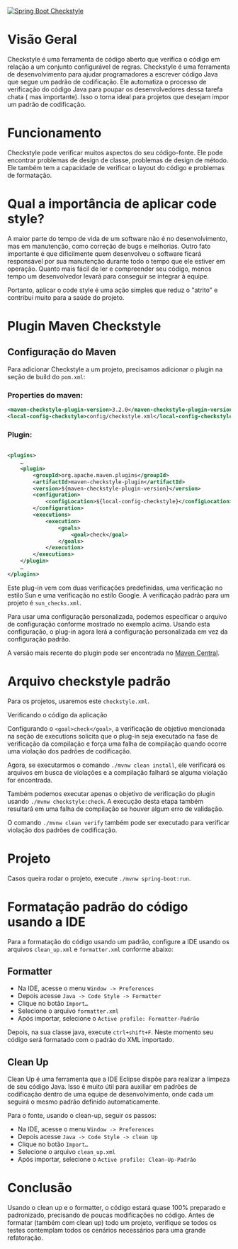 [![Spring Boot Checkstyle](https://github.com/danielso2007/spring-boot-checkstyle/actions/workflows/maven.yml/badge.svg)](https://github.com/danielso2007/spring-boot-checkstyle/actions/workflows/maven.yml)

# Visão Geral

Checkstyle é uma ferramenta de código aberto que verifica o código em relação a um conjunto configurável de regras.
Checkstyle é uma ferramenta de desenvolvimento para ajudar programadores a escrever código Java que segue um padrão de
codificação. Ele automatiza o processo de verificação do código Java para poupar os desenvolvedores dessa tarefa chata (
mas importante). Isso o torna ideal para projetos que desejam impor um padrão de codificação.

# Funcionamento

Checkstyle pode verificar muitos aspectos do seu código-fonte. Ele pode encontrar problemas de design de classe,
problemas de design de método. Ele também tem a capacidade de verificar o layout do código e problemas de formatação.

# Qual a importância de aplicar code style?

A maior parte do tempo de vida de um software não é no desenvolvimento, mas em manutenção, como correção de bugs e
melhorias. Outro fato importante é que dificilmente quem desenvolveu o software ficará responsável por sua manutenção
durante todo o tempo que ele estiver em operação. Quanto mais fácil de ler e compreender seu código, menos tempo um
desenvolvedor levará para conseguir se integrar à equipe.

Portanto, aplicar o code style é uma ação simples que reduz o "atrito" e contribui muito para a saúde do projeto.

# Plugin Maven Checkstyle

## Configuração do Maven

Para adicionar Checkstyle a um projeto, precisamos adicionar o plugin na seção de build do `pom.xml`:

### Properties do maven:

```xml
<maven-checkstyle-plugin-version>3.2.0</maven-checkstyle-plugin-version>
<local-config-checkstyle>config/checkstyle.xml</local-config-checkstyle>
```

### Plugin:

```xml

<plugins>
    …
    <plugin>
        <groupId>org.apache.maven.plugins</groupId>
        <artifactId>maven-checkstyle-plugin</artifactId>
        <version>${maven-checkstyle-plugin-version}</version>
        <configuration>
            <configLocation>${local-config-checkstyle}</configLocation>
        </configuration>
        <executions>
            <execution>
                <goals>
                    <goal>check</goal>
                </goals>
            </execution>
        </executions>
    </plugin>
    …
</plugins>
```

Este plug-in vem com duas verificações predefinidas, uma verificação no estilo Sun e uma verificação no estilo Google. A
verificação padrão para um projeto é `sun_checks.xml`.

Para usar uma configuração personalizada, podemos especificar o arquivo de configuração conforme mostrado no exemplo
acima. Usando esta configuração, o plug-in agora lerá a configuração personalizada em vez da configuração padrão.

A versão mais recente do plugin pode ser encontrada
no [Maven Central](https://mvnrepository.com/artifact/org.apache.maven.plugins/maven-site-plugin/3.12.1).

# Arquivo checkstyle padrão

Para os projetos, usaremos este `checkstyle.xml`.

Verificando o código da aplicação

Configurando o `<goal>check</goal>`, a verificação de objetivo mencionada na seção de executions solicita que o plug-in
seja executado na fase de verificação da compilação e força uma falha de compilação quando ocorre uma violação dos
padrões de codificação.

Agora, se executarmos o comando `./mvnw clean install`, ele verificará os arquivos em busca de violações e a compilação
falhará se alguma violação for encontrada.

Também podemos executar apenas o objetivo de verificação do plugin usando `./mvnw checkstyle:check`. A execução desta
etapa também resultará em uma falha de compilação se houver algum erro de validação.

O comando `./mvnw clean verify` também pode ser executado para verificar violação dos padrões de codificação.

# Projeto

Casos queira rodar o projeto, execute `./mvnw spring-boot:run`.

# Formatação padrão do código usando a IDE

Para a formatação do código usando um padrão, configure a IDE usando os arquivos `clean_up.xml` e `formatter.xml`
conforme abaixo:

## Formatter

- Na IDE, acesse o menu `Window -> Preferences`
- Depois acesse `Java -> Code Style -> Formatter`
- Clique no botão `Import…`
- Selecione o arquivo `formatter.xml`
- Após importar, selecione o `Active profile: Formatter-Padrão`

Depois, na sua classe java, execute `ctrl+shift+F`. Neste momento seu código será formatado com o padrão do XML
importado.

## Clean Up

Clean Up é uma ferramenta que a IDE Eclipse dispõe para realizar a limpeza de seu código Java. Isso é muito útil para
auxiliar em padrões de codificação dentro de uma equipe de desenvolvimento, onde cada um seguirá o mesmo padrão definido
automaticamente.

Para o fonte, usando o clean-up, seguir os passos:

- Na IDE, acesse o menu `Window -> Preferences`
- Depois acesse `Java -> Code Style -> clean Up`
- Clique no botão `Import…`
- Selecione o arquivo `clean_up.xml`
- Após importar, selecione o `Active profile: Clean-Up-Padrão`

# Conclusão

Usando o clean up e o formatter, o código estará quase 100% preparado e padronizado, precisando de poucas modificações
no código. Antes de formatar (também com clean up) todo um projeto, verifique se todos os testes contemplam todos os
cenários necessários para uma grande refatoração.




